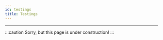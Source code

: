 ```yaml
---
id: testings
title: Testings
---
```


----------------

:::caution
Sorry, but this page is under construction!
:::
